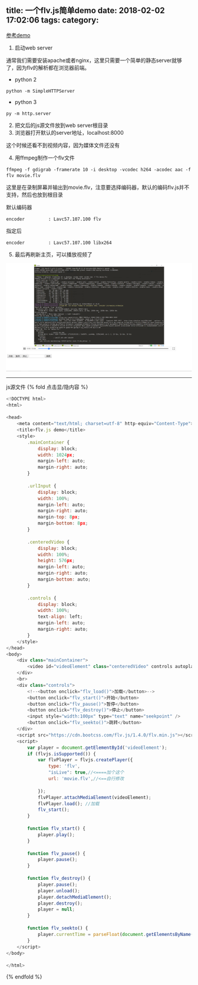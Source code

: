 title: 一个flv.js简单demo
date: 2018-02-02 17:02:06
tags:
category:
---
[参考demo](https://www.jianshu.com/p/d9c66d7d1653)

1. 启动web server

 通常我们需要安装apache或者nginx，这里只需要一个简单的静态server就够了，因为flv的解析都在浏览器前端。

 * python 2
 
  ```
  python -m SimpleHTTPServer
  ```

 * python 3
 
  ```
  py -m http.server
  ```

2. 把文后的js源文件放到web server根目录
3. 浏览器打开默认的server地址，localhost:8000

 这个时候还看不到视频内容，因为媒体文件还没有
 
4. 用ffmpeg制作一个flv文件

 ```
 ffmpeg -f gdigrab -framerate 10 -i desktop -vcodec h264 -acodec aac -f flv movie.flv
 ```

 这里是在录制屏幕并输出到movie.flv，注意要选择编码器，默认的编码flv.js并不支持，然后也放到根目录

 默认编码器
 ```
 encoder         : Lavc57.107.100 flv
 ```

 指定后
 ```
 encoder         : Lavc57.107.100 libx264
 ```

5. 最后再刷新主页，可以播放视频了

![](img/2018-02-02_173013.png)

---
js源文件
{% fold 点击显/隐内容 %}
```js
<!DOCTYPE html>
<html>

<head>
    <meta content="text/html; charset=utf-8" http-equiv="Content-Type">
    <title>flv.js demo</title>
    <style>
        .mainContainer {
            display: block;
            width: 1024px;
            margin-left: auto;
            margin-right: auto;
        }

        .urlInput {
            display: block;
            width: 100%;
            margin-left: auto;
            margin-right: auto;
            margin-top: 8px;
            margin-bottom: 8px;
        }

        .centeredVideo {
            display: block;
            width: 100%;
            height: 576px;
            margin-left: auto;
            margin-right: auto;
            margin-bottom: auto;
        }

        .controls {
            display: block;
            width: 100%;
            text-align: left;
            margin-left: auto;
            margin-right: auto;
        }
    </style>
</head>
<body>
    <div class="mainContainer">
        <video id="videoElement" class="centeredVideo" controls autoplay width="1024" height="576">Your browser is too old which doesn't support HTML5 video.</video>
    </div>
    <br>
    <div class="controls">
        <!--<button onclick="flv_load()">加载</button>-->
        <button onclick="flv_start()">开始</button>
        <button onclick="flv_pause()">暂停</button>
        <button onclick="flv_destroy()">停止</button>
        <input style="width:100px" type="text" name="seekpoint" />
        <button onclick="flv_seekto()">跳转</button>
    </div>
    <script src="https://cdn.bootcss.com/flv.js/1.4.0/flv.min.js"></script>
    <script>
        var player = document.getElementById('videoElement');
        if (flvjs.isSupported()) {
            var flvPlayer = flvjs.createPlayer({
                type: 'flv',
                "isLive": true,//<====加个这个
                url: 'movie.flv',//<==自行修改

            });
            flvPlayer.attachMediaElement(videoElement);
            flvPlayer.load(); //加载
            flv_start();
        }

        function flv_start() {
            player.play();
        }

        function flv_pause() {
            player.pause();
        }

        function flv_destroy() {
            player.pause();
            player.unload();
            player.detachMediaElement();
            player.destroy();
            player = null;
        }

        function flv_seekto() {
            player.currentTime = parseFloat(document.getElementsByName('seekpoint')[0].value);
        }
    </script>
</body>

</html>
```
{% endfold %}